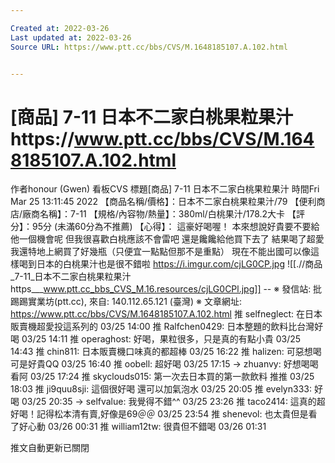 ```yaml
---

Created at: 2022-03-26
Last updated at: 2022-03-26
Source URL: https://www.ptt.cc/bbs/CVS/M.1648185107.A.102.html


---
```


# [商品] 7-11 日本不二家白桃果粒果汁https://www.ptt.cc/bbs/CVS/M.1648185107.A.102.html


作者honour (Gwen)
看板CVS
標題\[商品\] 7-11 日本不二家白桃果粒果汁
時間Fri Mar 25 13:11:45 2022
【商品名稱/價格】：日本不二家白桃果粒果汁/79 【便利商店/廠商名稱】：7-11 【規格/內容物/熱量】：380ml/白桃果汁/178.2大卡 【評分】：95分 (未滿60分為不推薦) 【心得】： 這豪好喝喔！ 本來想說好貴要不要給他一個機會呢 但我很喜歡白桃應該不會雷吧 還是饞饞給他買下去了 結果喝了超愛 我還特地上網買了好幾瓶（只便宜一點點但那不是重點） 現在不能出國可以像這樣喝到日本的白桃果汁也是很不錯啦 <https://i.imgur.com/cjLG0CP.jpg>
![[.//商品_7-11_日本不二家白桃果粒果汁https___www.ptt.cc_bbs_CVS_M.16.resources/cjLG0CPl.jpg]]
\-- ※ 發信站: 批踢踢實業坊(ptt.cc), 來自: 140.112.65.121 (臺灣) ※ 文章網址: <https://www.ptt.cc/bbs/CVS/M.1648185107.A.102.html>
推 selfneglect: 在日本販賣機超愛投這系列的 03/25 14:00
推 Ralfchen0429: 日本整題的飲料比台灣好喝 03/25 14:11
推 operaghost: 好喝，果粒很多，只是真的有點小貴 03/25 14:43
推 chin811: 日本販賣機口味真的都超棒 03/25 16:22
推 halizen: 可惡想喝 可是好貴QQ 03/25 16:40
推 oobell: 超好喝 03/25 17:15
→ zhuanvy: 好想喝喝看阿 03/25 17:24
推 skyclouds015: 第一次去日本買的第一款飲料 推推 03/25 18:03
推 ji9quu8sji: 這個很好喝 還可以加氣泡水 03/25 20:05
推 evelyn333: 好喝 03/25 20:35
→ selfvalue: 我覺得不錯^^ 03/25 23:26
推 taco2414: 這真的超好喝！記得松本清有賣,好像是69＠＠ 03/25 23:54
推 shenevol: 也太貴但是看了好心動 03/26 00:31
推 william12tw: 很貴但不錯喝 03/26 01:31

推文自動更新已關閉

